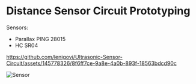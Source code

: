 # Distance Sensor Circuit Prototyping

Sensors:
- Parallax PING 28015
- HC SR04

https://github.com/lenigovi/Ultrasonic-Sensor-Circuit/assets/145778326/8f6ff7ce-9a8e-4a0b-893f-18563bdcd90c

![Sensor](https://github.com/lenigovi/Ultrasonic-Sensor-Circuit/assets/145778326/d98099c7-98ff-46ac-8d57-cdc45277dded)

